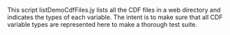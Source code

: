 This script listDemoCdfFiles.jy lists all the CDF files in a web directory and
indicates the types of each variable.  The intent is to make sure that all
CDF variable types are represented here to make a thorough test suite.
